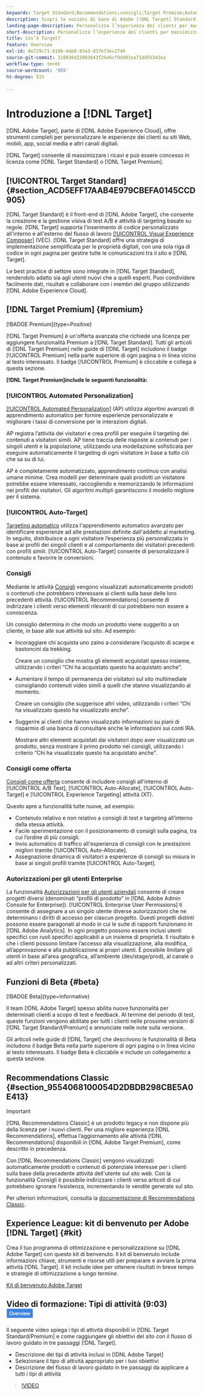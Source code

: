 ```yaml
---
keywords: Target Standard;Recommendations;consigli;Target Premium;Automated Personalization;personalizzazione automatizzata;targeting automatico;auto-targeting;autorizzazioni;cos’è adobe target;
description: Scopri le nozioni di base di Adobe [!DNL Target] Standard e Adobe [!DNL Target] Premium. [!DNL Target] Premium include funzionalità avanzate non disponibili nel prodotto standard.
landing-page-description: Personalizza l’esperienza dei clienti per massimizzare le entrate tramite siti web, app mobili, social media e altri canali digitali.
short-description: Personalizza l’esperienza dei clienti per massimizzare le entrate tramite siti web, app mobili, social media e altri canali digitali.
title: Cos’è Target?
feature: Overview
exl-id: 0e729c71-618b-4ab8-93a3-d37e73ec2740
source-git-commit: 218036d23803643f25e6cf9dd91ea71dd55342ea
workflow-type: tm+mt
source-wordcount: '955'
ht-degree: 51%

---
```


# Introduzione a [!DNL Target]

[!DNL Adobe Target], parte di [!DNL Adobe Experience Cloud], offre strumenti completi per personalizzare le esperienze dei clienti su siti Web, mobili, app, social media e altri canali digitali.

[!DNL Target] consente di massimizzare i ricavi e può essere concesso in licenza come [!DNL Target Standard] o [!DNL Target Premium].

## [!UICONTROL Target Standard] {#section_ACD5EFF17AAB4E979CBEFA0145CCD905}

[!DNL Target Standard] è il front-end di [!DNL Adobe Target], che consente la creazione e la gestione visiva di test A/B e attività di targeting basate su regole. [!DNL Target] supporta l&#39;inserimento di codice personalizzato all&#39;interno e all&#39;esterno del flusso di lavoro [[!UICONTROL Visual Experience Composer]](/help/main/c-experiences/c-visual-experience-composer/visual-experience-composer.md) (VEC). [!DNL Target Standard] offre una strategia di implementazione semplificata per le proprietà digitali, con una sola riga di codice in ogni pagina per gestire tutte le comunicazioni tra il sito e [!DNL Target].

Le best practice di settore sono integrate in [!DNL Target Standard], rendendolo adatto sia agli utenti nuovi che a quelli esperti. Puoi condividere facilmente dati, risultati e collaborare con i membri del gruppo utilizzando [!DNL Adobe Experience Cloud].

## [!DNL Target Premium] {#premium}

[!BADGE Premium]{type=Positive}

[!DNL Target Premium] è un&#39;offerta avanzata che richiede una licenza per aggiungere funzionalità Premium a [!DNL Target Standard]. Tutti gli articoli di [!DNL Target Premium] nelle guide di [!DNL Target] includono il badge [!UICONTROL Premium] nella parte superiore di ogni pagina o in linea vicino al testo interessato. Il badge [!UICONTROL Premium] è cliccabile e collega a questa sezione.

**[!DNL Target Premium]include le seguenti funzionalità:**

### [!UICONTROL Automated Personalization]

[[!UICONTROL Automated Personalization]](/help/main/c-activities/t-automated-personalization/automated-personalization.md#task_8AAF837796D74CF893CA2F88BA1491C9) (AP) utilizza algoritmi avanzati di apprendimento automatico per fornire esperienze personalizzate e migliorare i tassi di conversione per le interazioni digitali.

AP registra l’attività dei visitatori e crea profili per eseguire il targeting dei contenuti a visitatori simili. AP tiene traccia delle risposte ai contenuti per i singoli utenti e la popolazione, utilizzando una modellazione sofisticata per eseguire automaticamente il targeting di ogni visitatore in base a tutto ciò che sa su di lui.

AP è completamente automatizzato, apprendimento continuo con analisi umane minime. Crea modelli per determinare quali prodotti un visitatore potrebbe essere interessato, raccogliendo e memorizzando le informazioni nei profili dei visitatori. Gli algoritmi multipli garantiscono il modello migliore per il sistema.

### [!UICONTROL Auto-Target]

[Targeting automatico](/help/main/c-activities/auto-target/auto-target-to-optimize.md) utilizza l&#39;apprendimento automatico avanzato per identificare esperienze ad alte prestazioni definite dall&#39;addetto al marketing. In seguito, distribuisce a ogni visitatore l’esperienza più personalizzata in base ai profili dei singoli clienti e al comportamento dei visitatori precedenti con profili simili. [!UICONTROL Auto-Target] consente di personalizzare il contenuto e favorire le conversioni.

### Consigli

Mediante le attività [Consigli](/help/main/c-recommendations/recommendations.md#concept_7556C8A4543942F2A77B13A29339C0C0) vengono visualizzati automaticamente prodotti o contenuti che potrebbero interessare ai clienti sulla base delle loro precedenti attività. [!UICONTROL Recommendations] consente di indirizzare i clienti verso elementi rilevanti di cui potrebbero non essere a conoscenza.

Un consiglio determina in che modo un prodotto viene suggerito a un cliente, in base alle sue attività sul sito. Ad esempio:

* Incoraggiare chi acquista uno zaino a considerare l’acquisto di scarpe e bastoncini da trekking.

  Creare un consiglio che mostra gli elementi acquistati spesso insieme, utilizzando i criteri “Chi ha acquistato questo ha acquistato anche”.

* Aumentare il tempo di permanenza dei visitatori sul sito multimediale consigliando contenuti video simili a quelli che stanno visualizzando al momento.

  Creare un consiglio che suggerisce altri video, utilizzando i criteri “Chi ha visualizzato questo ha visualizzato anche”.

* Suggerire ai clienti che hanno visualizzato informazioni su piani di risparmio di una banca di consultare anche le informazioni sui conti IRA.

  Mostrare altri elementi acquistati dai visitatori dopo aver visualizzato un prodotto, senza mostrare il primo prodotto nei consigli, utilizzando i criterio “Chi ha visualizzato questo ha acquistato anche”.

### Consigli come offerta

[Consigli come offerta](/help/main/c-recommendations/recommendations-as-an-offer.md) consente di includere consigli all&#39;interno di [!UICONTROL A/B Test], [!UICONTROL Auto-Allocate], [!UICONTROL Auto-Target] e [!UICONTROL Experience Targeting] attività (XT).

Questo apre a funzionalità tutte nuove, ad esempio:

* Contenuto relativo e non relativo a consigli di test e targeting all’interno della stessa attività.
* Facile sperimentazione con il posizionamento di consigli sulla pagina, tra cui l’ordine di più consigli.
* Invio automatico di traffico all&#39;esperienza di consigli con le prestazioni migliori tramite [!UICONTROL Auto-Allocate].
* Assegnazione dinamica di visitatori a esperienze di consigli su misura in base ai singoli profili tramite [!UICONTROL Auto-Target].

### Autorizzazioni per gli utenti Enterprise

La funzionalità [Autorizzazioni per gli utenti aziendali](/help/main/administrating-target/c-user-management/property-channel/property-channel.md#concept_E396B16FA2024ADBA27BC056138F9838) consente di creare progetti diversi (denominati “profili di prodotto” in [!DNL Adobe Admin Console for Enterprise]). [!UICONTROL Enterprise User Permissions] ti consente di assegnare a un singolo utente diverse autorizzazioni che ne determinano i diritti di accesso per ciascun progetto. Questi progetti distinti possono essere paragonati al modo in cui le suite di rapporti funzionano in [!DNL Adobe Analytics]. In ogni progetto possono essere inclusi utenti specifici con ruoli specifici applicabili a un insieme di proprietà. Il risultato è che i clienti possono limitare l’accesso alla visualizzazione, alla modifica, all’approvazione e alla pubblicazione ai propri utenti. È possibile limitare gli utenti in base all’area geografica, all’ambiente (dev/stage/prod), al canale o ad altri criteri personalizzati.

## Funzioni di Beta {#beta}

[!BADGE Beta]{type=Informative}

Il team [!DNL Adobe Target] spesso abilita nuove funzionalità per determinati clienti a scopo di test e feedback. Al termine del periodo di test, queste funzioni vengono abilitate per tutti i clienti nelle prossime versioni di [!DNL Target Standard/Premium] e annunciate nelle note sulla versione.

Gli articoli nelle guide di [!DNL Target] che descrivono le funzionalità di Beta includono il badge Beta nella parte superiore di ogni pagina o in linea vicino al testo interessato. Il badge Beta è cliccabile e include un collegamento a questa sezione.

## Recommendations Classic {#section_9554068100054D2DBDB298CBE5A0E413}

>[!IMPORTANT]
>
>[!DNL Recommendations Classic] è un prodotto legacy e non dispone più della licenza per i nuovi clienti. Per una migliore esperienza [!DNL Recommendations], effettua l’aggiornamento alle attività [!DNL Recommendations] disponibili in [!DNL Adobe Target Premium], come descritto in precedenza.

Con [!DNL Recommendations Classic] vengono visualizzati automaticamente prodotti o contenuti di potenziale interesse per i clienti sulla base della precedente attività dell&#39;utente sul sito web. Con la funzionalità Consigli è possibile indirizzare i clienti verso articoli di cui potrebbero ignorare l’esistenza, incrementando le vendite generate sul sito.

Per ulteriori informazioni, consulta la [documentazione di Recommendations Classic](/help/main/assets/adobe-recommendations-classic.pdf).

## Experience League: kit di benvenuto per Adobe [!DNL Target] {#kit}

Crea il tuo programma di ottimizzazione e personalizzazione su [!DNL Adobe Target] con questo kit di benvenuto. Il kit di benvenuto include informazioni chiave, strumenti e risorse utili per preparare e avviare la prima attività [!DNL Target]. Il kit include idee per ottenere risultati in breve tempo e strategie di ottimizzazione a lungo termine.

[Kit di benvenuto Adobe Target](/help/main/c-intro/target-welcome-kit.md)

## Video di formazione: Tipi di attività (9:03) ![Icona panoramica](/help/main/assets/overview.png)

Il seguente video spiega i tipi di attività disponibili in [!DNL Target Standard/Premium] e come raggiungere gli obiettivi del sito con il flusso di lavoro guidato in tre passaggi [!DNL Target].

* Descrizione dei tipi di attività inclusi in [!DNL Adobe Target]
* Selezionare il tipo di attività appropriato per i tuoi obiettivi
* Descrizione del flusso di lavoro guidato in tre passaggi da applicare a tutti i tipi di attività

>[!VIDEO](https://video.tv.adobe.com/v/17386)
